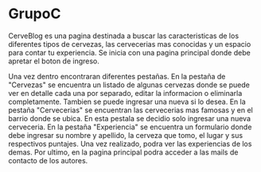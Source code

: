 # GrupoC 

CerveBlog es una pagina destinada a buscar las caracteristicas de los diferentes tipos de cervezas, las cervecerias mas conocidas y un espacio para contar tu experiencia. 
Se inicia con una pagina principal donde debe apretar el boton de ingreso.

Una vez dentro encontraran diferentes pestañas. En la pestaña de "Cervezas" se encuentra un listado de algunas cervezas donde se puede ver en detalle cada una por separado, editar la informacion o eliminarla completamente. Tambien se puede ingresar una nueva si lo desea.
En la pestaña "Cervecerias" se encuentran las cervecerias mas famosas y en el barrio donde se ubica. En esta pestala se decidio solo ingresar una nueva cerveceria.
En la pestaña "Experiencia" se encuentra un formulario donde debe ingresar su nombre y apellido, la cerveza que tomo, el lugar y sus respectivos puntajes. Una vez realizado, podra ver las experiencias de los demas. 
Por ultimo, en la pagina principal podra acceder a las mails de contacto de los autores.